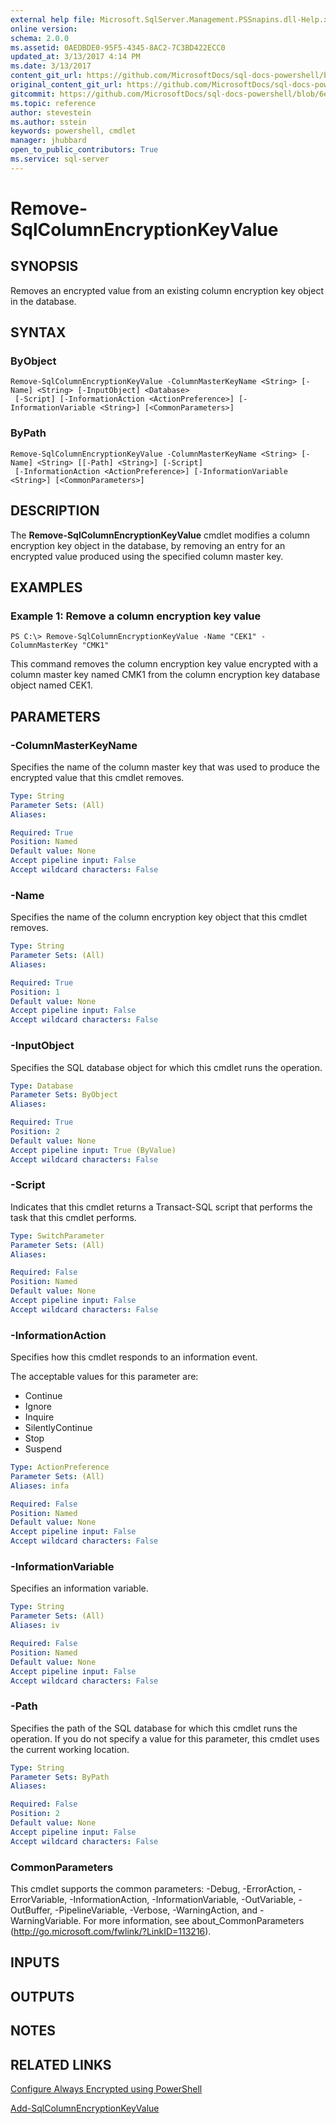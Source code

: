 ```yaml
---
external help file: Microsoft.SqlServer.Management.PSSnapins.dll-Help.xml
online version: 
schema: 2.0.0
ms.assetid: 0AEDBDE0-95F5-4345-8AC2-7C3BD422ECC0
updated_at: 3/13/2017 4:14 PM
ms.date: 3/13/2017
content_git_url: https://github.com/MicrosoftDocs/sql-docs-powershell/blob/master/sqlserver-cmdlets/sqlserver/vlatest/Remove-SqlColumnEncryptionKeyValue.md
original_content_git_url: https://github.com/MicrosoftDocs/sql-docs-powershell/blob/master/sqlserver-cmdlets/sqlserver/vlatest/Remove-SqlColumnEncryptionKeyValue.md
gitcommit: https://github.com/MicrosoftDocs/sql-docs-powershell/blob/6eefe64a0ce19459190f09768267a4c79f9a6af9/sqlserver-cmdlets/sqlserver/vlatest/Remove-SqlColumnEncryptionKeyValue.md
ms.topic: reference
author: stevestein
ms.author: sstein
keywords: powershell, cmdlet
manager: jhubbard
open_to_public_contributors: True
ms.service: sql-server
---
```


# Remove-SqlColumnEncryptionKeyValue

## SYNOPSIS
Removes an encrypted value from an existing column encryption key object in the database.

## SYNTAX

### ByObject
```
Remove-SqlColumnEncryptionKeyValue -ColumnMasterKeyName <String> [-Name] <String> [-InputObject] <Database>
 [-Script] [-InformationAction <ActionPreference>] [-InformationVariable <String>] [<CommonParameters>]
```

### ByPath
```
Remove-SqlColumnEncryptionKeyValue -ColumnMasterKeyName <String> [-Name] <String> [[-Path] <String>] [-Script]
 [-InformationAction <ActionPreference>] [-InformationVariable <String>] [<CommonParameters>]
```

## DESCRIPTION
The **Remove-SqlColumnEncryptionKeyValue** cmdlet modifies a column encryption key object in the database, by removing an entry for an encrypted value produced using the specified column master key.

## EXAMPLES

### Example 1: Remove a column encryption key value
```
PS C:\> Remove-SqlColumnEncryptionKeyValue -Name "CEK1" -ColumnMasterKey "CMK1"
```

This command removes the column encryption key value encrypted with a column master key named CMK1 from the column encryption key database object named CEK1.

## PARAMETERS

### -ColumnMasterKeyName
Specifies the name of the column master key that was used to produce the encrypted value that this cmdlet removes.

```yaml
Type: String
Parameter Sets: (All)
Aliases: 

Required: True
Position: Named
Default value: None
Accept pipeline input: False
Accept wildcard characters: False
```

### -Name
Specifies the name of the column encryption key object that this cmdlet removes.

```yaml
Type: String
Parameter Sets: (All)
Aliases: 

Required: True
Position: 1
Default value: None
Accept pipeline input: False
Accept wildcard characters: False
```

### -InputObject
Specifies the SQL database object for which this cmdlet runs the operation.

```yaml
Type: Database
Parameter Sets: ByObject
Aliases: 

Required: True
Position: 2
Default value: None
Accept pipeline input: True (ByValue)
Accept wildcard characters: False
```

### -Script
Indicates that this cmdlet returns a Transact-SQL script that performs the task that this cmdlet performs.

```yaml
Type: SwitchParameter
Parameter Sets: (All)
Aliases: 

Required: False
Position: Named
Default value: None
Accept pipeline input: False
Accept wildcard characters: False
```

### -InformationAction
Specifies how this cmdlet responds to an information event.

The acceptable values for this parameter are:

- Continue
- Ignore
- Inquire
- SilentlyContinue
- Stop
- Suspend

```yaml
Type: ActionPreference
Parameter Sets: (All)
Aliases: infa

Required: False
Position: Named
Default value: None
Accept pipeline input: False
Accept wildcard characters: False
```

### -InformationVariable
Specifies an information variable.

```yaml
Type: String
Parameter Sets: (All)
Aliases: iv

Required: False
Position: Named
Default value: None
Accept pipeline input: False
Accept wildcard characters: False
```

### -Path
Specifies the path of the SQL database for which this cmdlet runs the operation.
If you do not specify a value for this parameter, this cmdlet uses the current working location.

```yaml
Type: String
Parameter Sets: ByPath
Aliases: 

Required: False
Position: 2
Default value: None
Accept pipeline input: False
Accept wildcard characters: False
```

### CommonParameters
This cmdlet supports the common parameters: -Debug, -ErrorAction, -ErrorVariable, -InformationAction, -InformationVariable, -OutVariable, -OutBuffer, -PipelineVariable, -Verbose, -WarningAction, and -WarningVariable. For more information, see about_CommonParameters (http://go.microsoft.com/fwlink/?LinkID=113216).

## INPUTS

## OUTPUTS

## NOTES

## RELATED LINKS

[Configure Always Encrypted using PowerShell](https://msdn.microsoft.com/library/mt755926.aspx)

[Add-SqlColumnEncryptionKeyValue](xref:sqlserver/vlatest/Add-SqlColumnEncryptionKeyValue.md)

